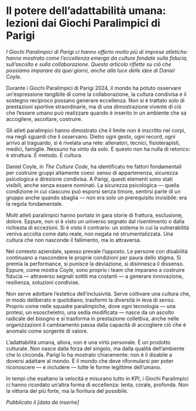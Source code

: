 # Il potere dell’adattabilità umana: lezioni dai Giochi Paralimpici di Parigi

_I Giochi Paralimpici di Parigi ci hanno offerto molto più di imprese atletiche: hanno mostrato come l’eccellenza emerga da culture fondate sulla fiducia, sull’ascolto e sulla collaborazione. Questo articolo riflette su ciò che possiamo imparare da quei giorni, anche alla luce delle idee di Daniel Coyle._

Durante i Giochi Paralimpici di Parigi 2024, il mondo ha potuto osservare un'espressione tangibile di come la collaborazione, la cultura condivisa e il sostegno reciproco possano generare eccellenza. Non si è trattato solo di prestazioni sportive straordinarie, ma di una dimostrazione vivente di ciò che l’essere umano può realizzare quando è inserito in un ambiente che sa accogliere, ascoltare, costruire.

Gli atleti paralimpici hanno dimostrato che il limite non è inscritto nei corpi, ma negli sguardi che li osservano. Dietro ogni gesto, ogni record, ogni arrivo al traguardo, si è rivelata una rete: allenatori, tecnici, fisioterapisti, medici, famiglie. Nessuno ha vinto da solo. E questo non ha nulla di retorico: è struttura. È metodo. È cultura.

Daniel Coyle, in _The Culture Code_, ha identificato tre fattori fondamentali per costruire gruppi altamente coesi: senso di appartenenza, sicurezza psicologica e direzione condivisa. A Parigi, questi elementi sono stati visibili, anche senza essere nominati. La sicurezza psicologica — quella condizione in cui ciascuno può esporsi senza timore, sentirsi parte di un gruppo anche quando sbaglia — non era solo un prerequisito invisibile: era la regola fondamentale.

Molti atleti paralimpici hanno portato in gara storie di frattura, esclusione, dolore. Eppure, non si è visto un universo segnato dal risentimento o dalla richiesta di eccezioni. Si è visto il contrario: un sistema in cui la vulnerabilità veniva accolta come dato reale, non negata né strumentalizzata. Una cultura che non nasconde il fallimento, ma lo attraversa.

Nel contesto aziendale, spesso prevale l’opposto. Le persone con disabilità continuano a nascondere le proprie condizioni per paura dello stigma. Si premia la performance, si punisce la deviazione, si disinnesca il dissenso. Eppure, come mostra Coyle, sono proprio i team che imparano a costruire fiducia — attraverso segnali sottili ma costanti — a generare innovazione, resilienza, soluzioni condivise.

Non serve adottare l’estetica dell’inclusività. Serve coltivare una cultura che, in modo deliberato e quotidiano, trasformi la diversità in leva di senso. Proprio come nelle squadre paralimpiche, dove ogni tecnologia — una protesi, un esoscheletro, una sedia modificata — nasce da un ascolto radicale del bisogno e si trasforma in prestazione collettiva, anche nelle organizzazioni il cambiamento passa dalla capacità di accogliere ciò che è anomalo come sorgente di valore.

L’adattabilità umana, allora, non è una virtù personale. È un prodotto culturale. Non nasce dalla forza del singolo, ma dalla qualità dell’ambiente che lo circonda. Parigi lo ha mostrato chiaramente: non è il disabile a doversi adattare al mondo. È il mondo che deve riformularsi per poter riconoscere — e includere — tutte le forme legittime dell’umano.

In tempi che esaltano la velocità e misurano tutto in KPI, i Giochi Paralimpici ci hanno ricordato un’altra forma di eccellenza: lenta, corale, profonda. Non la vittoria del più forte, ma la fioritura del possibile.

_Pubblicato il [data da inserire]_
